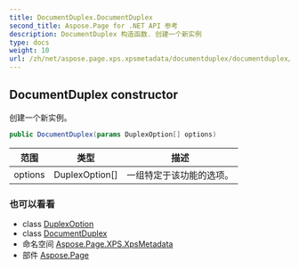 ```yaml
---
title: DocumentDuplex.DocumentDuplex
second_title: Aspose.Page for .NET API 参考
description: DocumentDuplex 构造函数. 创建一个新实例
type: docs
weight: 10
url: /zh/net/aspose.page.xps.xpsmetadata/documentduplex/documentduplex/
---
```

## DocumentDuplex constructor

创建一个新实例。

```csharp
public DocumentDuplex(params DuplexOption[] options)
```

| 范围 | 类型 | 描述 |
| --- | --- | --- |
| options | DuplexOption[] | 一组特定于该功能的选项。 |

### 也可以看看

* class [DuplexOption](../../duplex.duplexoption/)
* class [DocumentDuplex](../)
* 命名空间 [Aspose.Page.XPS.XpsMetadata](../../documentduplex/)
* 部件 [Aspose.Page](../../../)


